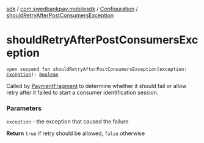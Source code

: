 [sdk](../../index.md) / [com.swedbankpay.mobilesdk](../index.md) / [Configuration](index.md) / [shouldRetryAfterPostConsumersException](./should-retry-after-post-consumers-exception.md)

# shouldRetryAfterPostConsumersException

`open suspend fun shouldRetryAfterPostConsumersException(exception: `[`Exception`](https://kotlinlang.org/api/latest/jvm/stdlib/kotlin/-exception/index.html)`): `[`Boolean`](https://kotlinlang.org/api/latest/jvm/stdlib/kotlin/-boolean/index.html)

Called by [PaymentFragment](../-payment-fragment/index.md) to determine whether it should fail or allow
retry after it failed to start a consumer identification session.

### Parameters

`exception` - the exception that caused the failure

**Return**
`true` if retry should be allowed, `false` otherwise

